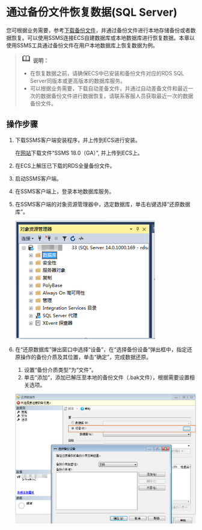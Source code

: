 # 通过备份文件恢复数据\(SQL Server\)<a name="rds_05_0044"></a>

您可根据业务需要，参考[下载备份文件](下载备份文件（SQL-Server）.md)，并通过备份文件进行本地存储备份或者数据恢复。可以使用SSMS连接ECS自建数据库或本地数据库进行恢复数据。本章以使用SSMS工具通过备份文件在用户本地数据库上恢复数据为例。

>![](public_sys-resources/icon-note.gif) **说明：**   
>-   在恢复数据之前，请确保ECS中已安装和备份文件对应的RDS SQL Server同版本或更高版本的数据库服务。  
>-   可以根据业务需要，下载自动差备文件，并通过自动差备文件和最近一次的数据备份文件进行数据恢复。请联系客服人员获取最近一次的数据备份文件。  

## 操作步骤<a name="section1851238181713"></a>

1.  下载SSMS客户端安装程序，并上传到ECS进行安装。

    在[网站](https://docs.microsoft.com/en-us/sql/ssms/download-sql-server-management-studio-ssms?view=sql-server-2017)下载文件“SSMS 18.0（GA）”, 并上传到ECS上。

2.  在ECS上解压已下载的RDS全量备份文件。
3.  启动SSMS客户端。
4.  在SSMS客户端上，登录本地数据库服务。
5.  在SSMS客户端的对象资源管理器中，选定数据库，单击右键选择“还原数据库”。

    ![](figures/image001.png)

6.  在“还原数据库”弹出窗口中选择“设备”，在“选择备份设备“弹出框中，指定还原操作的备份介质及其位置，单击“确定”，完成数据还原。

    1.  设置“备份介质类型“为“文件“。
    2.  单击“添加“，添加已解压至本地的备份文件（.bak文件），根据需要设置相关选项。

    ![](figures/image003.png)


